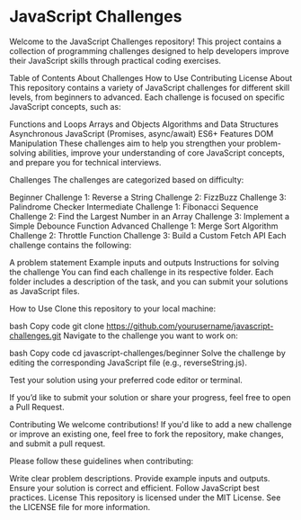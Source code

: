 # JavaScript Challenges

Welcome to the JavaScript Challenges repository! This project contains a collection of programming challenges designed to help developers improve their JavaScript skills through practical coding exercises.

Table of Contents
About
Challenges
How to Use
Contributing
License
About
This repository contains a variety of JavaScript challenges for different skill levels, from beginners to advanced. Each challenge is focused on specific JavaScript concepts, such as:

Functions and Loops
Arrays and Objects
Algorithms and Data Structures
Asynchronous JavaScript (Promises, async/await)
ES6+ Features
DOM Manipulation
These challenges aim to help you strengthen your problem-solving abilities, improve your understanding of core JavaScript concepts, and prepare you for technical interviews.

Challenges
The challenges are categorized based on difficulty:

Beginner
Challenge 1: Reverse a String
Challenge 2: FizzBuzz
Challenge 3: Palindrome Checker
Intermediate
Challenge 1: Fibonacci Sequence
Challenge 2: Find the Largest Number in an Array
Challenge 3: Implement a Simple Debounce Function
Advanced
Challenge 1: Merge Sort Algorithm
Challenge 2: Throttle Function
Challenge 3: Build a Custom Fetch API
Each challenge contains the following:

A problem statement
Example inputs and outputs
Instructions for solving the challenge
You can find each challenge in its respective folder. Each folder includes a description of the task, and you can submit your solutions as JavaScript files.

How to Use
Clone this repository to your local machine:

bash
Copy code
git clone https://github.com/yourusername/javascript-challenges.git
Navigate to the challenge you want to work on:

bash
Copy code
cd javascript-challenges/beginner
Solve the challenge by editing the corresponding JavaScript file (e.g., reverseString.js).

Test your solution using your preferred code editor or terminal.

If you’d like to submit your solution or share your progress, feel free to open a Pull Request.

Contributing
We welcome contributions! If you'd like to add a new challenge or improve an existing one, feel free to fork the repository, make changes, and submit a pull request.

Please follow these guidelines when contributing:

Write clear problem descriptions.
Provide example inputs and outputs.
Ensure your solution is correct and efficient.
Follow JavaScript best practices.
License
This repository is licensed under the MIT License. See the LICENSE file for more information.

